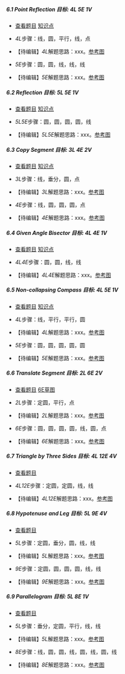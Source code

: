 ##### 6.1 Point Reflection 目标: *4L 5E 1V*
- [查看题目](images/level/pt_symmetry.png) [知识点](images/hints/Fact_PointSymmetry.png) 
+ *4L*步骤：线，圆，平行，线，点
- 【待编辑】*4L*解题思路：xxx。[参考图](images/solved/6.1.4L.png)
+ *5E*步骤：圆，圆，线，线，线
- 【待编辑】*5E*解题思路：xxx。[参考图](images/solved/6.1.5E.png)


##### 6.2 Reflection 目标: *5L 5E 1V*
- [查看题目](images/level/mirror_seg.png) [知识点](images/hints/Fact_MirrorSymmetry.png) 
+ *5L5E*步骤：圆，圆，圆，圆，线
- 【待编辑】*5L5E*解题思路：xxx。[参考图](images/solved/6.2.5L5E.png)


##### 6.3 Copy Segment 目标: *3L 4E 2V*
- [查看题目](images/level/shift_segment.png) [知识点](images/hints/Fact_MirrorSymmetry.png) 
+ *3L*步骤：线，垂分，圆，点
- 【待编辑】*3L*解题思路：xxx。[参考图](images/solved/6.3.3L.png)
+ *4E*步骤：线，圆，圆，圆，点
- 【待编辑】*4E*解题思路：xxx。[参考图](images/solved/6.3.4E.png)


##### 6.4 Given Angle Bisector 目标: *4L 4E 1V*
- [查看题目](images/level/given_angle_bisector.png) [知识点](images/hints/Fact_MirrorSymmetry.png) 
+ *4L4E*步骤：圆，圆，线，线
- 【待编辑】*4L4E*解题思路：xxx。[参考图](images/solved/6.4.4L4E.png)


##### 6.5 Non-collapsing Compass 目标: *4L 5E 1V*
- [查看题目](images/level/circle_by_radius.png) [知识点](images/hints/Fact_MirrorSymmetry.png) 
+ *4L*步骤：线，平行，平行，圆
- 【待编辑】*4L*解题思路：xxx。[参考图](images/solved/6.5.4L.png)
+ *5E*步骤：圆，圆，圆，圆，圆
- 【待编辑】*5E*解题思路：xxx。[参考图](images/solved/6.5.5E.png)


##### 6.6 Translate Segment 目标: *2L 6E 2V*
- [查看题目](images/level/translate_segment.png) [6E草图](images/hints/Draft_TranslateSegment.png)
+ *2L*步骤：定圆，平行，点
- 【待编辑】*2L*解题思路：xxx。[参考图](images/solved/6.6.2L.png)
+ *6E*步骤：圆，圆，圆，圆，线，圆，点
- 【待编辑】*6E*解题思路：xxx。[参考图](images/solved/6.6.6E.png)


##### 6.7 Triangle by Three Sides 目标: *4L 12E 4V*
- [查看题目](images/level/triangle_by_sides.png) 
+ *4L12E*步骤：定圆，定圆，线，线
- 【待编辑】*4L12E*解题思路：xxx。[参考图](images/solved/6.7.4L12E.png)


##### 6.8 Hypotenuse and Leg 目标: *5L 9E 4V*
- [查看题目](images/level/hypotenuse_and_leg.png) 
+ *5L*步骤：定圆，垂分，圆，线，线
- 【待编辑】*5L*解题思路：xxx。[参考图](images/solved/6.8.5L.png)
+ *9E*步骤：定圆，圆，圆，圆，线，线
- 【待编辑】*9E*解题思路：xxx。[参考图](images/solved/6.8.9E.png)


##### 6.9 Parallelogram 目标: *5L 8E 1V*
- [查看题目](images/level/parallelogram_by_s_p.png) 
+ *5L*步骤：垂分，定圆，平行，线，线
- 【待编辑】*5L*解题思路：xxx。[参考图](images/solved/6.9.5L.png)
+ *8E*步骤：线，圆，圆，线，圆，线，圆，线
- 【待编辑】*8E*解题思路：xxx。[参考图](images/solved/6.9.8E.png)

